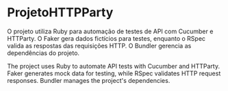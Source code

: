 ﻿# ProjetoHTTPParty

O projeto utiliza Ruby para automação de testes de API com Cucumber e HTTParty. O Faker gera dados fictícios para testes, enquanto o RSpec valida as respostas das requisições HTTP. O Bundler gerencia as dependências do projeto.

The project uses Ruby to automate API tests with Cucumber and HTTParty. Faker generates mock data for testing, while RSpec validates HTTP request responses. Bundler manages the project's dependencies.
